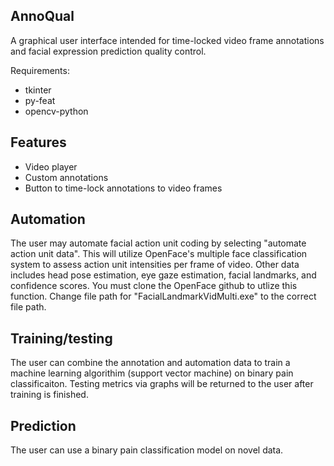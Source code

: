 ## AnnoQual
A graphical user interface intended for time-locked video frame annotations and facial expression prediction quality control. 

Requirements:
- tkinter
- py-feat
- opencv-python

## Features
- Video player
- Custom annotations 
- Button to time-lock annotations to video frames

## Automation
The user may automate facial action unit coding by selecting "automate action unit data". This will utilize OpenFace's multiple face classification system to assess action unit intensities per frame of video. Other data includes head pose estimation, eye gaze estimation, facial landmarks, and confidence scores. You must clone the OpenFace github to utlize this function. Change file path for "FacialLandmarkVidMulti.exe" to the correct file path.

## Training/testing
The user can combine the annotation and automation data to train a machine learning algorithim (support vector machine) on binary pain classificaiton. Testing metrics via graphs will be returned to the user after training is finished. 

## Prediction
The user can use a binary pain classification model on novel data.


